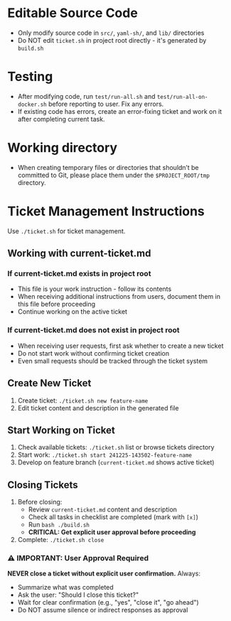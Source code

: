 # Editable Source Code
- Only modify source code in `src/`, `yaml-sh/`, and `lib/` directories
- Do NOT edit `ticket.sh` in project root directly - it's generated by `build.sh`

# Testing
- After modifying code, run `test/run-all.sh` and `test/run-all-on-docker.sh` before reporting to user. Fix any errors.
- If existing code has errors, create an error-fixing ticket and work on it after completing current task.

# Working directory
- When creating temporary files or directories that shouldn’t be committed to Git, please place them under the `$PROJECT_ROOT/tmp` directory.

# Ticket Management Instructions

Use `./ticket.sh` for ticket management.

## Working with current-ticket.md

### If current-ticket.md exists in project root
- This file is your work instruction - follow its contents
- When receiving additional instructions from users, document them in this file before proceeding
- Continue working on the active ticket

### If current-ticket.md does not exist in project root
- When receiving user requests, first ask whether to create a new ticket
- Do not start work without confirming ticket creation
- Even small requests should be tracked through the ticket system

## Create New Ticket

1. Create ticket: `./ticket.sh new feature-name`
2. Edit ticket content and description in the generated file

## Start Working on Ticket

1. Check available tickets: `./ticket.sh` list or browse tickets directory
2. Start work: `./ticket.sh start 241225-143502-feature-name`
3. Develop on feature branch (`current-ticket.md` shows active ticket)

## Closing Tickets

1. Before closing:
   - Review `current-ticket.md` content and description
   - Check all tasks in checklist are completed (mark with `[x]`)
   - Run `bash ./build.sh`
   - **CRITICAL: Get explicit user approval before proceeding**
2. Complete: `./ticket.sh close`

### ⚠️ IMPORTANT: User Approval Required

**NEVER close a ticket without explicit user confirmation.** Always:
- Summarize what was completed
- Ask the user: "Should I close this ticket?"
- Wait for clear confirmation (e.g., "yes", "close it", "go ahead")
- Do NOT assume silence or indirect responses as approval
